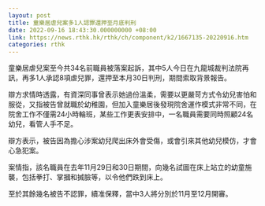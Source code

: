 ```yaml
---
layout: post
title: 童樂居虐兒案多1人認罪還押至月底判刑
date: 2022-09-16 18:43:30.000000000 +08:00
link: https://news.rthk.hk/rthk/ch/component/k2/1667135-20220916.htm
categories: rthk
---
```


童樂居虐兒案至今共34名前職員被落案起訴，其中5人今日在九龍城裁判法院再訊，再多1人承認8項虐兒罪，還押至本月30日判刑，期間索取背景報告。

辯方求情時透露，有資深同事曾表示她過份溫柔，需要以更嚴苛方式令幼兒害怕和服從，又指被告曾就職於幼稚園，但加入童樂居後發現院舍運作模式非常不同，在院舍工作不僅需24小時輪班，某些工作更表安排中，一名職員需要同時照顧24名幼兒，看管人手不足。

辯方表示，被告因為擔心涉案幼兒爬出床外會受傷，或會引來其他幼兒模仿，才會心急犯案。

案情指，該名職員在去年11月29日和30日期間，向幾名試圖在床上站立的幼童施襲，包括拳打、掌摑和搣臉等，以令他們跌到床上。

至於其餘幾名被告不認罪，續准保釋，當中3人將分別於11月至12月開審。
